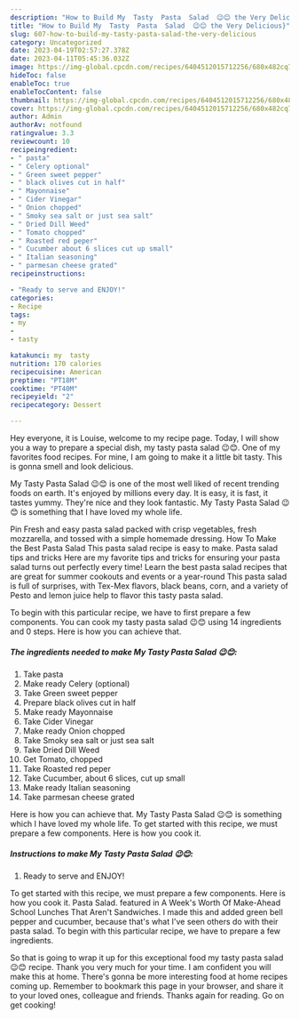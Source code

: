 ```yaml
---
description: "How to Build My  Tasty  Pasta  Salad  😉😊 the Very Delicious}"
title: "How to Build My  Tasty  Pasta  Salad  😉😊 the Very Delicious}"
slug: 607-how-to-build-my-tasty-pasta-salad-the-very-delicious
category: Uncategorized
date: 2023-04-19T02:57:27.378Z
date: 2023-04-11T05:45:36.032Z
image: https://img-global.cpcdn.com/recipes/6404512015712256/680x482cq70/my-tasty-pasta-salad-recipe-main-photo.jpg
hideToc: false
enableToc: true
enableTocContent: false
thumbnail: https://img-global.cpcdn.com/recipes/6404512015712256/680x482cq70/my-tasty-pasta-salad-recipe-main-photo.jpg
cover: https://img-global.cpcdn.com/recipes/6404512015712256/680x482cq70/my-tasty-pasta-salad-recipe-main-photo.jpg
author: Admin
authorAv: notfound
ratingvalue: 3.3
reviewcount: 10
recipeingredient:
- " pasta"
- " Celery optional"
- " Green sweet pepper"
- " black olives cut in half"
- " Mayonnaise"
- " Cider Vinegar"
- " Onion chopped"
- " Smoky sea salt or just sea salt"
- " Dried Dill Weed"
- " Tomato chopped"
- " Roasted red peper"
- " Cucumber about 6 slices cut up small"
- " Italian seasoning"
- " parmesan cheese grated"
recipeinstructions:

- "Ready to serve and ENJOY!"
categories:
- Recipe
tags:
- my
- 
- tasty

katakunci: my  tasty 
nutrition: 170 calories
recipecuisine: American
preptime: "PT18M"
cooktime: "PT40M"
recipeyield: "2"
recipecategory: Dessert

---
```



Hey everyone, it is Louise, welcome to my recipe page. Today, I will show you a way to prepare a special dish, my  tasty  pasta  salad  😉😊. One of my favorites food recipes. For mine, I am going to make it a little bit tasty. This is gonna smell and look delicious.

My  Tasty  Pasta  Salad  😉😊 is one of the most well liked of recent trending foods on earth. It's enjoyed by millions every day. It is easy, it is fast, it tastes yummy. They're nice and they look fantastic. My  Tasty  Pasta  Salad  😉😊 is something that I have loved my whole life.

Pin Fresh and easy pasta salad packed with crisp vegetables, fresh mozzarella, and tossed with a simple homemade dressing. How To Make the Best Pasta Salad This pasta salad recipe is easy to make. Pasta salad tips and tricks Here are my favorite tips and tricks for ensuring your pasta salad turns out perfectly every time! Learn the best pasta salad recipes that are great for summer cookouts and events or a year-round This pasta salad is full of surprises, with Tex-Mex flavors, black beans, corn, and a variety of Pesto and lemon juice help to flavor this tasty pasta salad.


To begin with this particular recipe, we have to first prepare a few components. You can cook my  tasty  pasta  salad  😉😊 using 14 ingredients and 0 steps. Here is how you can achieve that.

<!--inarticleads1-->

##### The ingredients needed to make My  Tasty  Pasta  Salad  😉😊:

1. Take  pasta
1. Make ready  Celery (optional)
1. Take  Green sweet pepper
1. Prepare  black olives cut in half
1. Make ready  Mayonnaise
1. Take  Cider Vinegar
1. Make ready  Onion chopped
1. Take  Smoky sea salt or just sea salt
1. Take  Dried Dill Weed
1. Get  Tomato, chopped
1. Take  Roasted red peper
1. Take  Cucumber, about 6 slices, cut up small
1. Make ready  Italian seasoning
1. Take  parmesan cheese grated


Here is how you can achieve that. My Tasty Pasta Salad 😉😊 is something which I have loved my whole life. To get started with this recipe, we must prepare a few components. Here is how you cook it. 

<!--inarticleads2-->

##### Instructions to make My  Tasty  Pasta  Salad  😉😊:


1. Ready to serve and ENJOY!

To get started with this recipe, we must prepare a few components. Here is how you cook it. Pasta Salad. featured in A Week&#39;s Worth Of Make-Ahead School Lunches That Aren&#39;t Sandwiches. I made this and added green bell pepper and cucumber, because that&#39;s what I&#39;ve seen others do with their pasta salad. To begin with this particular recipe, we have to prepare a few ingredients. 

So that is going to wrap it up for this exceptional food my  tasty  pasta  salad  😉😊 recipe. Thank you very much for your time. I am confident you will make this at home. There's gonna be more interesting food at home recipes coming up. Remember to bookmark this page in your browser, and share it to your loved ones, colleague and friends. Thanks again for reading. Go on get cooking!
